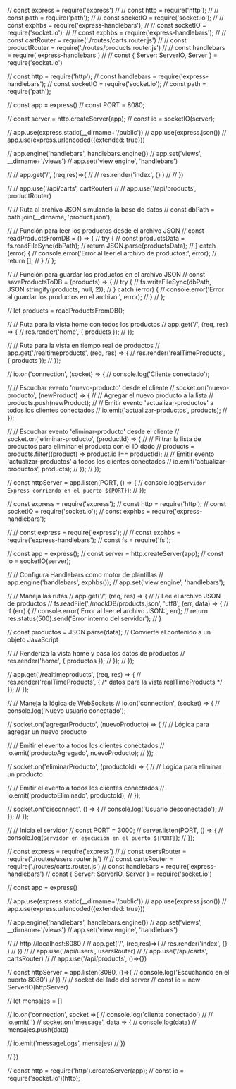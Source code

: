 // const express = require('express')
// // const http = require('http');
// // const path = require('path');
// // const socketIO = require('socket.io');
// // const exphbs = require('express-handlebars');
// // const socketIO = require('socket.io');
// // const exphbs = require('express-handlebars');
// // const cartRouter = require('./routes/carts.router.js')
// // const productRouter = require('./routes/products.router.js')
// // const handlebars  = require('express-handlebars')
// // const { Server: ServerIO, Server }  = require('socket.io') 

// const http = require('http');
// const handlebars = require('express-handlebars');
// const socketIO = require('socket.io');
// const path = require('path');


// const app = express()
// const PORT = 8080;

// const server = http.createServer(app);
// const io = socketIO(server);


// app.use(express.static(__dirname+'/public'))
// app.use(express.json())
// app.use(express.urlencoded({extended: true}))

// app.engine('handlebars', handlebars.engine())
// app.set('views', __dirname+'/views')
// app.set('view engine', 'handlebars')


// // app.get('/', (req,res)=>{
// //     res.render('index', {} )
// // })

// // app.use('/api/carts', cartRouter)
// // app.use('/api/products', productRouter)


// // Ruta al archivo JSON simulando la base de datos
// const dbPath = path.join(__dirname, 'product.json');

// // Función para leer los productos desde el archivo JSON
// const readProductsFromDB = () => {
// try {
//     const productsData = fs.readFileSync(dbPath);
//     return JSON.parse(productsData);
// } catch (error) {
//     console.error('Error al leer el archivo de productos:', error);
//     return [];
// }
// };

// // Función para guardar los productos en el archivo JSON
// const saveProductsToDB = (products) => {
// try {
//     fs.writeFileSync(dbPath, JSON.stringify(products, null, 2));
// } catch (error) {
//     console.error('Error al guardar los productos en el archivo:', error);
// }
// };

// let products = readProductsFromDB();


// // Ruta para la vista home con todos los productos
// app.get('/', (req, res) => {
//     res.render('home', { products });
// });

// // Ruta para la vista en tiempo real de productos
// app.get('/realtimeproducts', (req, res) => {
//     res.render('realTimeProducts', { products });
// });

// io.on('connection', (socket) => {
//     console.log('Cliente conectado');

//     // Escuchar evento 'nuevo-producto' desde el cliente
//     socket.on('nuevo-producto', (newProduct) => {
//     // Agregar el nuevo producto a la lista
//     products.push(newProduct);
//     // Emitir evento 'actualizar-productos' a todos los clientes conectados
//     io.emit('actualizar-productos', products);
//     });

//     // Escuchar evento 'eliminar-producto' desde el cliente
//     socket.on('eliminar-producto', (productId) => {
//     // Filtrar la lista de productos para eliminar el producto con el ID dado
//     products = products.filter((product) => product.id !== productId);
//     // Emitir evento 'actualizar-productos' a todos los clientes conectados
//     io.emit('actualizar-productos', products);
//     });
// });


// const httpServer = app.listen(PORT, () => {
//     console.log(`Servidor Express corriendo en el puerto ${PORT}`);
// });










// const express = require('express');
// const http = require('http');
// const socketIO = require('socket.io');
// const exphbs = require('express-handlebars');

// // const express = require('express');
// // const exphbs = require('express-handlebars');
// const fs = require('fs');

// const app = express();
// const server = http.createServer(app);
// const io = socketIO(server);

// // Configura Handlebars como motor de plantillas
// app.engine('handlebars', exphbs());
// app.set('view engine', 'handlebars');

// // Maneja las rutas
// app.get('/', (req, res) => {
//     // Lee el archivo JSON de productos
//     fs.readFile('./mockDB/products.json', 'utf8', (err, data) => {
//     if (err) {
//         console.error('Error al leer el archivo JSON:', err);
//         return res.status(500).send('Error interno del servidor');
//     }

//     const productos = JSON.parse(data); // Convierte el contenido a un objeto JavaScript

//     // Renderiza la vista home y pasa los datos de productos
//     res.render('home', { productos });
//     });
// });

// app.get('/realtimeproducts', (req, res) => {
//   res.render('realTimeProducts', { /* datos para la vista realTimeProducts */ });
// });

// // Maneja la lógica de WebSockets
// io.on('connection', (socket) => {
//   console.log('Nuevo usuario conectado');

//   socket.on('agregarProducto', (nuevoProducto) => {
//     // Lógica para agregar un nuevo producto

//     // Emitir el evento a todos los clientes conectados
//     io.emit('productoAgregado', nuevoProducto);
//   });

//   socket.on('eliminarProducto', (productoId) => {
//     // Lógica para eliminar un producto

//     // Emitir el evento a todos los clientes conectados
//     io.emit('productoEliminado', productoId);
//   });

//   socket.on('disconnect', () => {
//     console.log('Usuario desconectado');
//   });
// });

// // Inicia el servidor
// const PORT = 3000;
// server.listen(PORT, () => {
//   console.log(`Servidor en ejecución en el puerto ${PORT}`);
// });











// const express = require('express')
// // const usersRouter = require('./routes/users.router.js')
// // const cartsRouter = require('./routes/carts.router.js')
// const handlebars  = require('express-handlebars')
// const { Server: ServerIO, Server }  = require('socket.io') 

// const app = express()


// app.use(express.static(__dirname+'/public'))
// app.use(express.json())
// app.use(express.urlencoded({extended: true}))

// app.engine('handlebars', handlebars.engine())
// app.set('views', __dirname+'/views')
// app.set('view engine', 'handlebars')

// // http://localhost:8080 /
// app.get('/', (req,res)=>{
//     res.render('index', {} )
// })
// // app.use('/api/users',    usersRouter)
// // app.use('/api/carts',    cartsRouter)
// // app.use('/api/products', ()=>{})


// const httpServer =  app.listen(8080, ()=>{
//     console.log('Escuchando en el puerto 8080')
// })
// // socket del lado del server
// const io = new ServerIO(httpServer)

// let mensajes = []

// io.on('connection', socket =>{
//     console.log('cliente conectado')
//     // io.emit('')
//     socket.on('message', data => {
//         console.log(data)
//         mensajes.push(data)

//         io.emit('messageLogs', mensajes)
//     })
    
// })






// const http = require('http').createServer(app);
// const io = require('socket.io')(http);



